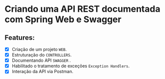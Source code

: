 # Criando uma API REST documentada com Spring Web e Swagger


## Features:

- [x] Criação de um projeto `WEB`.<br>
- [x] Estruturação do `CONTROLLERS`.<br>
- [x] Documentando API `SWAGGER` .<br>
- [x] Habilitado o tratamento de exceções `Exception Handlers`.<br>
- [x] Interação da API via Postman.